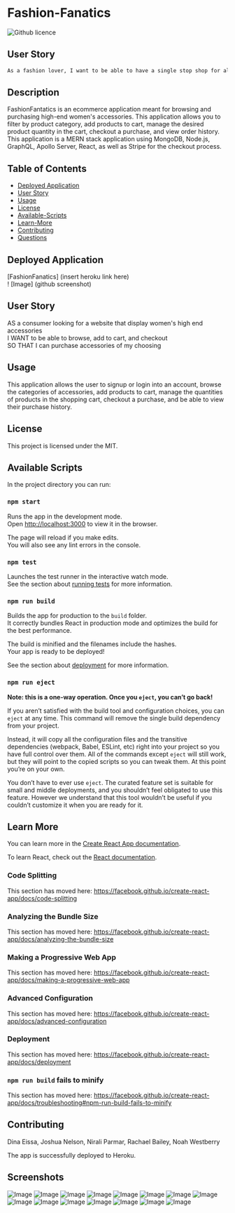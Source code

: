 # Fashion-Fanatics
![Github licence](http://img.shields.io/badge/license-MIT-blue.svg)

## User Story

```md
As a fashion lover, I want to be able to have a single stop shop for all the accessories. If you are a fashion fanatic, you will love this app.
```

## Description
FashionFantatics is an ecommerce application meant for browsing and purchasing high-end women's accessories. This application allows you to filter by product category, add products to cart, manage the desired product quantity in the cart, checkout a purchase, and view order history. This application is a MERN stack application using MongoDB, Node.js, GraphQL, Apollo Server, React, as well as Stripe for the checkout process.

## Table of Contents
* [Deployed Application](#deployed-application)
* [User Story](#user-story)
* [Usage](#usage)
* [License](#license)
* [Available-Scripts](#available-scripts)
* [Learn-More](#learn-more)
* [Contributing](#contributing)
* [Questions](#questions)

## Deployed Application
[FashionFanatics] (insert heroku link here) <br />
! [Image] (github screenshot) <br />

## User Story
AS a consumer looking for a website that display women's high end accessories<br />
I WANT to be able to browse, add to cart, and checkout<br />
SO THAT I can purchase accessories of my choosing<br />


## Usage 

This application allows the user to signup or login into an account, browse the categories of accessories, add products to cart, manage the quantities of products in the shopping cart, checkout a purchase, and be able to view their purchase history.

## License

This project is licensed under the MIT.

## Available Scripts

In the project directory you can run:

### `npm start`

Runs the app in the development mode.<br />
Open [http://localhost:3000](http://localhost:3000) to view it in the browser.

The page will reload if you make edits.<br />
You will also see any lint errors in the console.

### `npm test`

Launches the test runner in the interactive watch mode.<br />
See the section about [running tests](https://facebook.github.io/create-react-app/docs/running-tests) for more information.

### `npm run build`

Builds the app for production to the `build` folder.<br />
It correctly bundles React in production mode and optimizes the build for the best performance.

The build is minified and the filenames include the hashes.<br />
Your app is ready to be deployed!

See the section about [deployment](https://facebook.github.io/create-react-app/docs/deployment) for more information.

### `npm run eject`

**Note: this is a one-way operation. Once you `eject`, you can’t go back!**

If you aren’t satisfied with the build tool and configuration choices, you can `eject` at any time. This command will remove the single build dependency from your project.

Instead, it will copy all the configuration files and the transitive dependencies (webpack, Babel, ESLint, etc) right into your project so you have full control over them. All of the commands except `eject` will still work, but they will point to the copied scripts so you can tweak them. At this point you’re on your own.

You don’t have to ever use `eject`. The curated feature set is suitable for small and middle deployments, and you shouldn’t feel obligated to use this feature. However we understand that this tool wouldn’t be useful if you couldn’t customize it when you are ready for it.

## Learn More

You can learn more in the [Create React App documentation](https://facebook.github.io/create-react-app/docs/getting-started).

To learn React, check out the [React documentation](https://reactjs.org/).

### Code Splitting

This section has moved here: https://facebook.github.io/create-react-app/docs/code-splitting

### Analyzing the Bundle Size

This section has moved here: https://facebook.github.io/create-react-app/docs/analyzing-the-bundle-size

### Making a Progressive Web App

This section has moved here: https://facebook.github.io/create-react-app/docs/making-a-progressive-web-app

### Advanced Configuration

This section has moved here: https://facebook.github.io/create-react-app/docs/advanced-configuration

### Deployment

This section has moved here: https://facebook.github.io/create-react-app/docs/deployment

### `npm run build` fails to minify

This section has moved here: https://facebook.github.io/create-react-app/docs/troubleshooting#npm-run-build-fails-to-minify


## Contributing

Dina Eissa, Joshua Nelson, Nirali Parmar, Rachael Bailey, Noah Westberry

The app is successfully deployed to Heroku.

## Screenshots

![Image](./client/src/assets/screenshot1.jpg)
![Image](./client/src/assets/screenshot2.jpg)
![Image](./client/src/assets/screenshot3.jpg)
![Image](./client/src/assets/screenshot4.jpg)
![Image](./client/src/assets/screenshot5.jpg)
![Image](./client/src/assets/screenshot6.jpg)
![Image](./client/src/assets/screenshot7.jpg)
![Image](./client/src/assets/screenshot8.jpg)
![Image](./client/src/assets/screenshot9.jpg)
![Image](./client/src/assets/screenshot10.jpg)
![Image](./client/src/assets/screenshot11.jpg)
![Image](./client/src/assets/screenshot12.jpg)
![Image](./client/src/assets/screenshot13.jpg)
![Image](./client/src/assets/screenshot14.jpg)
![Image](./client/src/assets/screenshot15.jpg)